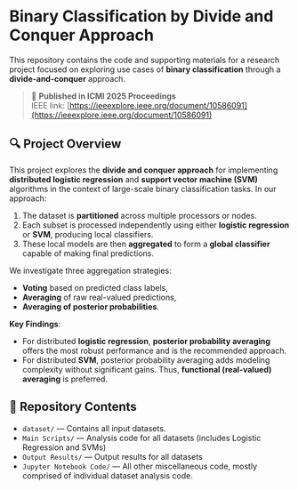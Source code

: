 # Binary Classification by Divide and Conquer Approach

This repository contains the code and supporting materials for a research project focused on exploring use cases of **binary classification** through a **divide-and-conquer** approach.

> 📰 **Published in ICMI 2025 Proceedings**  
> IEEE link: [https://ieeexplore.ieee.org/document/10586091](https://ieeexplore.ieee.org/document/10586091)

## 🔍 Project Overview

This project explores the **divide and conquer approach** for implementing **distributed logistic regression** and **support vector machine (SVM)** algorithms in the context of large-scale binary classification tasks. In our approach:

1. The dataset is **partitioned** across multiple processors or nodes.
2. Each subset is processed independently using either **logistic regression** or **SVM**, producing local classifiers.
3. These local models are then **aggregated** to form a **global classifier** capable of making final predictions.

We investigate three aggregation strategies:
- **Voting** based on predicted class labels,
- **Averaging** of raw real-valued predictions,
- **Averaging of posterior probabilities**.

**Key Findings**:
- For distributed **logistic regression**, **posterior probability averaging** offers the most robust performance and is the recommended approach.
- For distributed **SVM**, posterior probability averaging adds modeling complexity without significant gains. Thus, **functional (real-valued) averaging** is preferred.

## 📂 Repository Contents

- `dataset/` — Contains all input datasets. 
- `Main Scripts/` — Analysis code for all datasets (includes Logistic Regression and SVMs)
- `Output Results/` — Output results for all datasets 
- `Jupyter Notebook Code/` — All other miscellaneous code, mostly comprised of individual dataset analysis code. 


